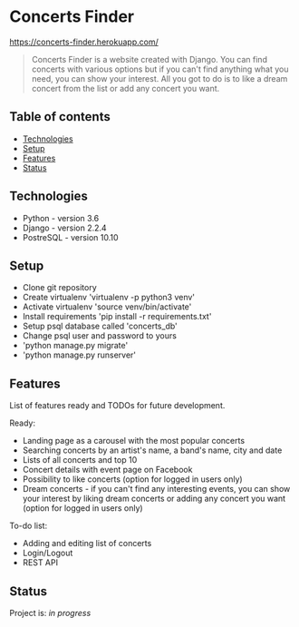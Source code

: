 # Concerts Finder

https://concerts-finder.herokuapp.com/
> Concerts Finder is a website created with Django. You can find concerts with various options but if you can't find anything what you need, you can show your interest.
All you got to do is to like a dream concert from the list or add any concert you want.

## Table of contents
* [Technologies](#technologies)
* [Setup](#setup)
* [Features](#features)
* [Status](#status)

## Technologies
* Python - version 3.6
* Django - version 2.2.4
* PostreSQL - version 10.10

## Setup
* Clone git repository
* Create virtualenv 'virtualenv -p python3 venv'
* Activate virtualenv 'source venv/bin/activate'
* Install requirements 'pip install -r requirements.txt'
* Setup psql database called 'concerts_db'
* Change psql user and password to yours
* 'python manage.py migrate'
* 'python manage.py runserver'

## Features
List of features ready and TODOs for future development.

Ready:
* Landing page as a carousel with the most popular concerts
* Searching concerts by an artist's name, a band's name, city and date
* Lists of all concerts and top 10
* Concert details with event page on Facebook
* Possibility to like concerts (option for logged in users only)
* Dream concerts - if you can't find any interesting events, you can show your interest by liking dream concerts or adding any concert you want (option for logged in users only)

To-do list:
* Adding and editing list of concerts
* Login/Logout
* REST API

## Status
Project is: _in progress_
